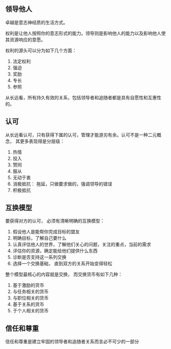 ## 领导他人

卓越是意志神经质的生活方式。

权利是让他人按照你的意志形式的能力。领导则是影响他人的能力以及影响他人使其资源响应的意愿。

权利的源头可以分为如下几个方面：
1. 法定权利
2. 强迫
3. 奖励
4. 专长
5. 参照

从长远看，所有持久有效的关系，包括领导者和追随者都是具有自愿性和互惠性的。

## 认可
从长远看认可，只有获得下属的认可，管理才能游刃有余。认可不是一种二元概念， 其更多表现得是分层级：
1. 热情
2. 投入
3. 赞同
4. 服从
5. 无动于衷
6. 消极抵抗： 拖延，只做要求做的，强调领导的错误
7. 积极抵抗

## 互换模型
要获得对方的认可， 必须有清晰明确的互换模型：
1. 假设他人是能帮你完成目标的盟友
2. 明确目标，了解自己要什么
3. 认真评估他人的世界，了解他们关心的问题，关注的重点，当前的需求
4. 评估你的资源，确定能给他们提供什么东西
5. 诊断是否支持这一系列交换
6. 选择一个交换基础， 直到双方的关系开始变得轻松

整个模型最核心的内容就是交换， 而交换货币有如下几种：
1. 基于激励的货币
2. 与任务相关的货币
3. 与职位相关的货币
4. 基于关系的货币
5. 于个人相关的货币

## 信任和尊重
信任和尊重是建立牢固的领导者和追随者关系而言必不可少的一部分
